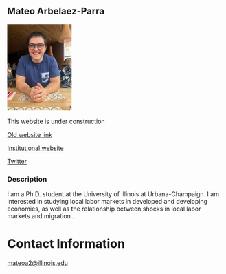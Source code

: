 ## Mateo Arbelaez-Parra
<img src="WOKBogota.jpeg" width = "150">

This website is under construction


[Old website link ](https://sites.google.com/view/mateoarbe/main)

[Institutional website ](https://economics.illinois.edu/profile/mateoa2)

[Twitter](https://twitter.com/mateoarbeparra)





### Description

I am a Ph.D. student at the University of Illinois at Urbana-Champaign. I am interested in studying local labor markets in developed and developing economies, as well as the relationship between shocks in local labor markets and migration .


# Contact Information
mateoa2@illinois.edu
